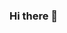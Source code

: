 ### Hi there 👋

<!--
**Hasitha-KMS/Hasitha-KMS** is a ✨ _special_ ✨ repository because its `README.md` (this file) appears on your GitHub profile.
- 🔭 I’m currently working on Kotlin
- 🌱 I’m currently learning  Mobile Development
- 😄 Pronouns: he/him/his
-->
